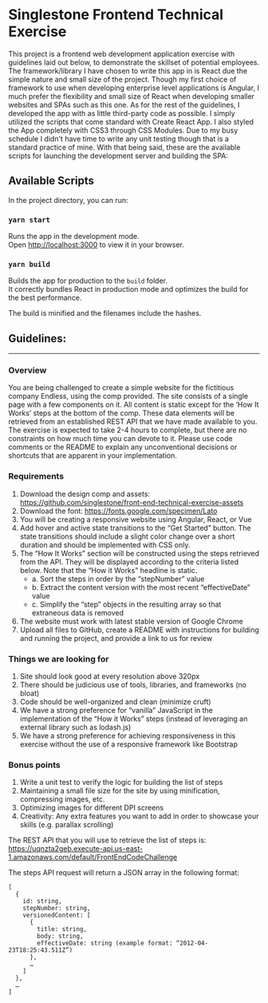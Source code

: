 # Singlestone Frontend Technical Exercise

This project is a frontend web development application exercise with guidelines laid out below, to demonstrate the skillset of potential employees. The framework/library I have chosen to write this app in is React due the simple nature and small size of the project. Though my first choice of framework to use when developing enterprise level applications is Angular, I much prefer the flexibility and small size of React when developing smaller websites and SPAs such as this one. As for the rest of the guidelines, I developed the app with as little third-party code as possible. I simply utilized the scripts that come standard with Create React App. I also styled the App completely with CSS3 through CSS Modules. Due to my busy schedule I didn't have time to write any unit testing though that is a standard practice  of mine. With that being said, these are the available scripts for launching the development server and building the SPA:

## Available Scripts

In the project directory, you can run:

### `yarn start`

Runs the app in the development mode.\
Open [http://localhost:3000](http://localhost:3000) to view it in your browser.

### `yarn build`

Builds the app for production to the `build` folder.\
It correctly bundles React in production mode and optimizes the build for the best performance.

The build is minified and the filenames include the hashes.
## Guidelines:

---

### Overview

You are being challenged to create a simple website for the fictitious company Endless, using the comp provided. The site consists of a single page with a few components on it. All content is static except for the ‘How It Works’ steps at the bottom of the comp. These data elements will be retrieved from an established REST API that we have made available to you. 
The exercise is expected to take 2-4 hours to complete, but there are no constraints on how much time you can devote to it. Please use code comments or the README to explain any unconventional decisions or shortcuts that are apparent in your implementation.

### Requirements
1. Download the design comp and assets: <https://github.com/singlestone/front-end-technical-exercise-assets>
2. Download the font: <https://fonts.google.com/specimen/Lato>
3. You will be creating a responsive website using Angular, React, or Vue
4. Add hover and active state transitions to the “Get Started” button.  The state transitions should include a slight color change over a short duration and should be implemented with CSS only. 
5. The “How It Works” section will be constructed using the steps retrieved from the API.  They will be displayed according to the criteria listed below.  Note that the “How it Works” headline is static.
    - a. Sort the steps in order by the “stepNumber” value
    - b. Extract the content version with the most recent “effectiveDate” value
    - c. Simplify the “step” objects in the resulting array so that extraneous data is removed 
6. The website must work with latest stable version of Google Chrome
7. Upload all files to GitHub, create a README with instructions for building and running the project, and provide a link to us for review

### Things we are looking for
1. Site should look good at every resolution above 320px
2. There should be judicious use of tools, libraries, and frameworks (no bloat)
3. Code should be well-organized and clean (minimize cruft)
4. We have a strong preference for “vanilla” JavaScript in the implementation of the “How it Works” steps (instead of leveraging an external library such as lodash.js)
5. We have a strong preference for achieving responsiveness in this exercise without the use of a responsive framework like Bootstrap

### Bonus points
1. Write a unit test to verify the logic for building the list of steps 
2. Maintaining a small file size for the site by using minification, compressing images, etc.
3. Optimizing images for different DPI screens
4. Creativity: Any extra features you want to add in order to showcase your skills (e.g. parallax scrolling)

The REST API that you will use to retrieve the list of steps is: <https://uqnzta2geb.execute-api.us-east-1.amazonaws.com/default/FrontEndCodeChallenge>

The steps API request will return a JSON array in the following format:

```
[
  {
    id: string,
    stepNumber: string,
    versionedContent: [
      {
        title: string,
        body: string, 
        effectiveDate: string (example format: “2012-04-23T18:25:43.511Z”)
      },
      …
    ]
  },
  …
]
```
